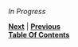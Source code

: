 *In Progress*

**[Next](/introduction/Open-Source.md)**  |
**[Previous](/introduction/Who-Are-We.md)**  
**[Table Of Contents](/README.md)**
